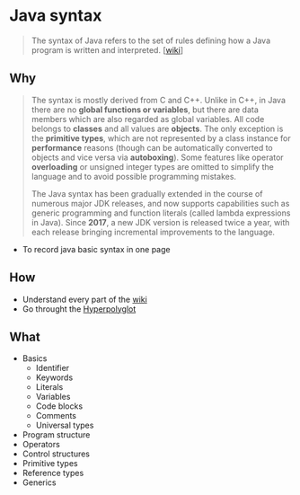 # Java syntax

> The syntax of Java refers to the set of rules defining how a Java program is written and interpreted. [[wiki](https://www.wikiwand.com/en/Java_syntax)]

## Why

> The syntax is mostly derived from C and C++. Unlike in C++, in Java there are no **global functions or variables**, but there are data members which are also regarded as global variables. All code belongs to **classes** and all values are **objects**. The only exception is the **primitive types**, which are not represented by a class instance for **performance** reasons (though can be automatically converted to objects and vice versa via **autoboxing**). Some features like operator **overloading** or unsigned integer types are omitted to simplify the language and to avoid possible programming mistakes.
> 
> The Java syntax has been gradually extended in the course of numerous major JDK releases, and now supports capabilities such as generic programming and function literals (called lambda expressions in Java). Since **2017**, a new JDK version is released twice a year, with each release bringing incremental improvements to the language.



* To record java basic syntax in one page

## How 

* Understand every part of the [wiki](https://www.wikiwand.com/en/Java_syntax)
* Go throught the [Hyperpolyglot](https://hyperpolyglot.org/cpp#typedef)

## What 

* Basics
	* Identifier 
	* Keywords
	* Literals
	* Variables
	* Code blocks
	* Comments
	* Universal types 
* Program structure
* Operators
* Control structures
* Primitive types
* Reference types
* Generics
